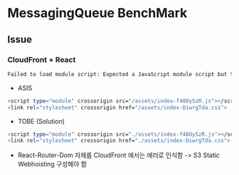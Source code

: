 # MessagingQueue BenchMark

## Issue

### CloudFront + React

```sh
Failed to load module script: Expected a JavaScript module script but the server responded with a MIME type of "text/html". Strict MIME type checking is enforced for module scripts per HTML spec.
```

- ASIS
    
```sh
<script type="module" crossorigin src="/assets/index-f40OySzR.js"></script>
<link rel="stylesheet" crossorigin href="/assets/index-DiwrgTda.css">
```

- TOBE (Solution)

```sh
<script type="module" crossorigin src="./assets/index-f40OySzR.js"></script>
<link rel="stylesheet" crossorigin href="./assets/index-DiwrgTda.css">
```

- React-Router-Dom 자체를 CloudFront 에서는 에러로 인식함 -> S3 Static Webhoisting 구성해야 함
